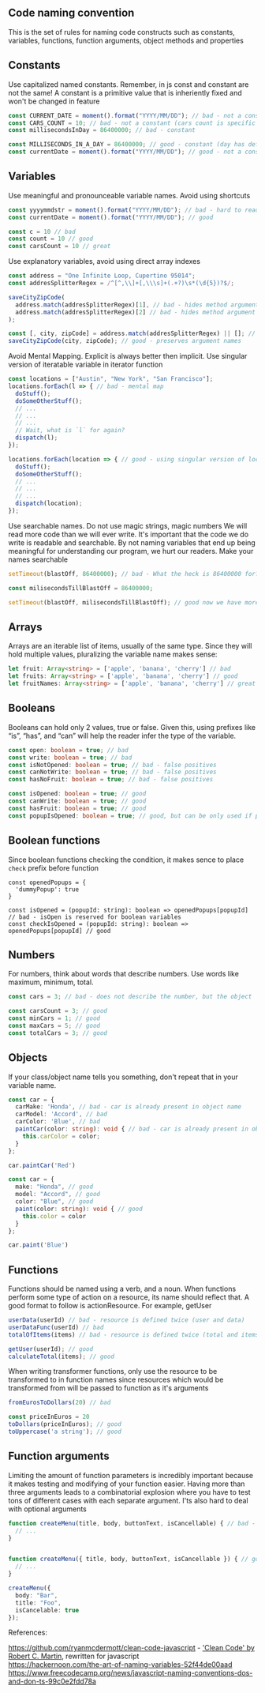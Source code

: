 ## Code naming convention

This is the set of rules for naming code constructs such as constants, variables, 
functions, function arguments, object methods and properties

## Constants

Use capitalized named constants. Remember, in js const and constant are not the same!
A constant is a primitive value that is inheriently fixed and won't be changed in feature

```ts
const CURRENT_DATE = moment().format("YYYY/MM/DD"); // bad - not a constant
const CARS_COUNT = 10; // bad - not a constant (cars count is specific to a context)
const millisecondsInDay = 86400000; // bad - constant

const MILLISECONDS_IN_A_DAY = 86400000; // good - constant (day has defined number of miliseconds)
const currentDate = moment().format("YYYY/MM/DD"); // good - not a constant

```

## Variables

Use meaningful and pronounceable variable names. Avoid using shortcuts

```ts
const yyyymmdstr = moment().format("YYYY/MM/DD"); // bad - hard to read
const currentDate = moment().format("YYYY/MM/DD"); // good

const c = 10 // bad
const count = 10 // good
const carsCount = 10 // great
```
Use explanatory variables, avoid using direct array indexes

```ts
const address = "One Infinite Loop, Cupertino 95014";
const addresSplitterRegex = /^[^,\\]+[,\\\s]+(.+?)\s*(\d{5})?$/;

saveCityZipCode(
  address.match(addresSplitterRegex)[1], // bad - hides method argument name
  address.match(addresSplitterRegex)[2] // bad - hides method argument name
);

const [, city, zipCode] = address.match(addresSplitterRegex) || []; // destruct city and zip code from splitted address 
saveCityZipCode(city, zipCode); // good - preserves argument names
```

Avoid Mental Mapping. Explicit is always better then implicit. Use singular version of iteratable variable in iterator function

```ts
const locations = ["Austin", "New York", "San Francisco"];
locations.forEach(l => { // bad - mental map
  doStuff();
  doSomeOtherStuff();
  // ...
  // ...
  // ...
  // Wait, what is `l` for again?
  dispatch(l);
});

locations.forEach(location => { // good - using singular version of locations
  doStuff();
  doSomeOtherStuff();
  // ...
  // ...
  // ...
  dispatch(location);
});
```

Use searchable names. Do not use magic strings, magic numbers
We will read more code than we will ever write. 
It's important that the code we do write is readable and searchable. 
By not naming variables that end up being meaningful for understanding our program, we hurt our readers.
Make your names searchable

```ts
setTimeout(blastOff, 86400000); // bad - What the heck is 86400000 for?

const milisecondsTillBlastOff = 86400000;

setTimeout(blastOff, milisecondsTillBlastOff); // good now we have more context
```
## Arrays

Arrays are an iterable list of items, usually of the same type. 
Since they will hold multiple values, pluralizing the variable name makes sense:

```ts
let fruit: Array<string> = ['apple', 'banana', 'cherry'] // bad
let fruits: Array<string> = ['apple', 'banana', 'cherry'] // good
let fruitNames: Array<string> = ['apple', 'banana', 'cherry'] // great - gives more context about what is stored in an array
```

## Booleans

Booleans can hold only 2 values, true or false. 
Given this, using prefixes like “is”, “has”, and “can” will help the reader infer the type of the variable.

```ts
const open: boolean = true; // bad
const write: boolean = true; // bad
const isNotOpened: boolean = true; // bad - false positives
const canNotWrite: boolean = true; // bad - false positives
const hasNoFruit: boolean = true; // bad - false positives

const isOpened: boolean = true; // good
const canWrite: boolean = true; // good
const hasFruit: boolean = true; // good
const popupIsOpened: boolean = true; // good, but can be only used if popup is not the main context
```

## Boolean functions

Since boolean functions checking the condition, it makes sence to place `check` prefix before function

```
const openedPopups = {
  'dummyPopup': true
}

const isOpened = (popupId: string): boolean => openedPopups[popupId] // bad - isOpen is reserved for boolean variables 
const checkIsOpened = (popupId: string): boolean => openedPopups[popupId] // good
```

## Numbers

For numbers, think about words that describe numbers. Use words like maximum, minimum, total.

```ts
const cars = 3; // bad - does not describe the number, but the object

const carsCount = 3; // good
const minCars = 1; // good
const maxCars = 5; // good
const totalCars = 3; // good
```

## Objects

If your class/object name tells you something, don't repeat that in your variable name.

```ts
const car = {
  carMake: 'Honda', // bad - car is already present in object name
  carModel: 'Accord', // bad
  carColor: 'Blue', // bad
  paintCar(color: string): void { // bad - car is already present in object name
    this.carColor = color;
  }
};

car.paintCar('Red')

const car = {
  make: "Honda", // good
  model: "Accord", // good
  color: "Blue", // good
  paint(color: string): void { // good
    this.color = color
  }
};

car.paint('Blue')
```

## Functions

Functions should be named using a verb, and a noun. 
When functions perform some type of action on a resource, its name should reflect that. 
A good format to follow is actionResource. For example, getUser

```ts
userData(userId) // bad - resource is defined twice (user and data)
userDataFunc(userId) // bad
totalOfItems(items) // bad - resource is defined twice (total and items)

getUser(userId); // good
calculateTotal(items); // good
```

When writing transformer functions, only use the resource to be transformed to in function names since
resources which would be transformed from will be passed to function as it's arguments

```ts
fromEurosToDollars(20) // bad

const priceInEuros = 20
toDollars(priceInEuros); // good
toUppercase('a string'); // good
```

## Function arguments
Limiting the amount of function parameters is incredibly important because it makes testing and modifying of your function easier. 
Having more than three arguments leads to a combinatorial explosion where you have to test tons of different cases with each separate argument.
I'ts also hard to deal with optional arguments

```ts
function createMenu(title, body, buttonText, isCancellable) { // bad - imagine you'd like to make buttonText argument as optional
  // ...
}


function createMenu({ title, body, buttonText, isCancellable }) { // good - now we can make button text optional and even reorder arguments!
  // ...
}

createMenu({
  body: "Bar",
  title: "Foo",
  isCancelable: true
});
```

References:

https://github.com/ryanmcdermott/clean-code-javascript - ['Clean Code' by Robert C. Martin](https://www.amazon.com/gp/product/0132350882/ref=as_li_tl?ie=UTF8&camp=1789&creative=9325&creativeASIN=0132350882&linkCode=as2&tag=brandonwoz-20&linkId=8af093cb2b8d9a87993f285341ff015a), 
rewritten for javascript  
https://hackernoon.com/the-art-of-naming-variables-52f44de00aad  
https://www.freecodecamp.org/news/javascript-naming-conventions-dos-and-don-ts-99c0e2fdd78a  
